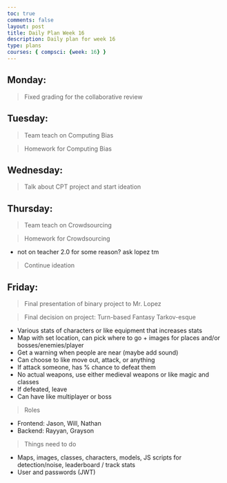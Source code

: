 ```yaml
---
toc: true
comments: false
layout: post
title: Daily Plan Week 16
description: Daily plan for week 16
type: plans
courses: { compsci: {week: 16} }
---
```


## Monday:
> Fixed grading for the collaborative review

## Tuesday:
> Team teach on Computing Bias

> Homework for Computing Bias

## Wednesday:
> Talk about CPT project and start ideation

## Thursday:
> Team teach on Crowdsourcing

> Homework for Crowdsourcing
- not on teacher 2.0 for some reason? ask lopez tm

> Continue ideation

## Friday:
> Final presentation of binary project to Mr. Lopez

> Final decision on project: Turn-based Fantasy Tarkov-esque
- Various stats of characters or like equipment that increases stats
- Map with set location, can pick where to go + images for places and/or bosses/enemies/player
- Get a warning when people are near (maybe add sound)
- Can choose to like move out, attack, or anything
- If attack someone, has % chance to defeat them
- No actual weapons, use either medieval weapons or like magic and classes
- If defeated, leave
- Can have like multiplayer or boss

> Roles
- Frontend: Jason, Will, Nathan
- Backend: Rayyan, Grayson

> Things need to do
- Maps, images, classes, characters, models, JS scripts for detection/noise, leaderboard / track stats
- User and passwords (JWT)